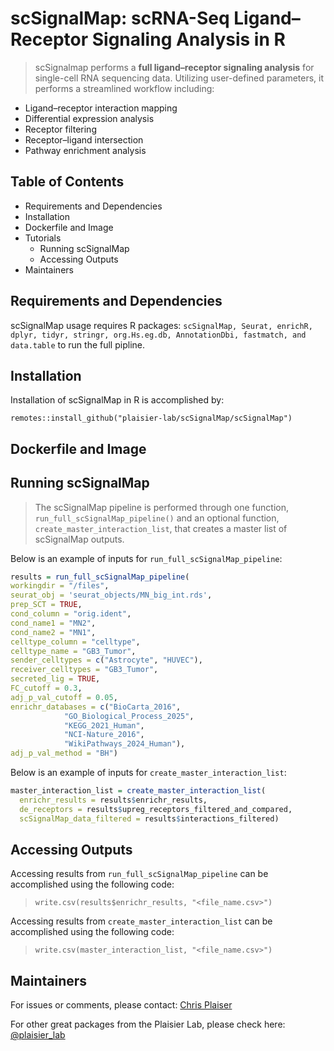 # scSignalMap: scRNA-Seq Ligand–Receptor Signaling Analysis in R
 > scSignalmap performs a **full ligand–receptor signaling analysis** for single-cell RNA sequencing data. Utilizing user-defined parameters, it performs a streamlined workflow including: 

 - Ligand–receptor interaction mapping
 - Differential expression analysis
 - Receptor filtering
 - Receptor–ligand intersection 
 - Pathway enrichment analysis

 ## Table of Contents
- Requirements and Dependencies
- Installation
- Dockerfile and Image
- Tutorials
  - Running scSignalMap
  - Accessing Outputs
- Maintainers

 ## Requirements and Dependencies
scSignalMap usage requires R packages:
`scSignalMap, Seurat, enrichR, dplyr, tidyr, stringr, org.Hs.eg.db, AnnotationDbi, fastmatch, and data.table` to run the full pipline. 
 ## Installation
Installation of scSignalMap in R is accomplished by:

`remotes::install_github("plaisier-lab/scSignalMap/scSignalMap")`

## Dockerfile and Image

## Running scSignalMap
>The scSignalMap pipeline is performed through one function, `run_full_scSignalMap_pipeline()` and an optional function, `create_master_interaction_list`, that creates a master list of scSignalMap outputs.

Below is an example of inputs for `run_full_scSignalMap_pipeline`:

```r
results = run_full_scSignalMap_pipeline(
workingdir = "/files", 
seurat_obj = 'seurat_objects/MN_big_int.rds', 
prep_SCT = TRUE, 
cond_column = "orig.ident",
cond_name1 = "MN2", 
cond_name2 = "MN1", 
celltype_column = "celltype", 
celltype_name = "GB3_Tumor", 
sender_celltypes = c("Astrocyte", "HUVEC"), 
receiver_celltypes = "GB3_Tumor", 
secreted_lig = TRUE, 
FC_cutoff = 0.3, 
adj_p_val_cutoff = 0.05, 
enrichr_databases = c("BioCarta_2016", 
		    "GO_Biological_Process_2025", 
		    "KEGG_2021_Human", 	
		    "NCI-Nature_2016", 	
		    "WikiPathways_2024_Human"), 
adj_p_val_method = "BH")
```
Below is an example of inputs for `create_master_interaction_list`:

```r
master_interaction_list = create_master_interaction_list(
  enrichr_results = results$enrichr_results,
  de_receptors = results$upreg_receptors_filtered_and_compared,
  scSignalMap_data_filtered = results$interactions_filtered)
```

## Accessing Outputs
Accessing results from `run_full_scSignalMap_pipeline` can be accomplished using the following code:
>`write.csv(results$enrichr_results, "<file_name.csv>")`

Accessing results from `create_master_interaction_list` can be accomplished using the following code:
>`write.csv(master_interaction_list, "<file_name.csv>")`
## Maintainers
For issues or comments, please contact: [Chris Plaiser](mailto:plaisier@asu.edu)

For other great packages from the Plaisier Lab, please check here: [@plaisier_lab](https://github.com/plaisier_lab)

